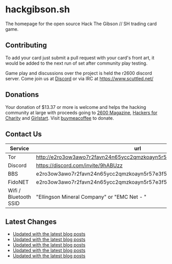 # hackgibson.sh
The homepage for the open source Hack The Gibson // SH trading card game.


## Contributing

To add your card just submit a pull request with your card's front art, it would be added to the next run of set after community play testing.

Game play and discussions over the project is held the r2600 discord server. Come join us at [Discord](https://discord.com/invite/9hABUzz) or via IRC at https://www.scuttled.net/


## Donations

Your donation of $13.37 or more is welcome and helps the hacking community at large with proceeds going to [2600 Magazine](https://2600.com/), [Hackers for Charity](https://hackersforcharity.org) and [Girlstart](https://girlstart.org).  Visit [buymeacoffee](https://www.buymeacoffee.com/hackgibson.sh) to donate.


## Contact Us

Service | url
-|-
Tor | http://e2ro3ow3awo7r2favn24n65ycc2qmzkoayn5r57e3f56nvjwdcgg32ad.onion
Discord | https://discord.com/invite/9hABUzz
BBS | e2ro3ow3awo7r2favn24n65ycc2qmzkoayn5r57e3f56nvjwdcgg32ad.onion:23
FidoNET | e2ro3ow3awo7r2favn24n65ycc2qmzkoayn5r57e3f56nvjwdcgg32ad.onion:24554
Wifi / Bluetooth SSID | "Ellingson Mineral Company" or "EMC Net - <fidonet address>"

## Latest Changes
<!-- BLOG-POST-LIST:START -->
- [Updated with the latest blog posts](https://github.com/DFW2600/hackgibson.sh/commit/69de06a1a15c6a9fd6971e3d8888f9651fde3d91)
- [Updated with the latest blog posts](https://github.com/DFW2600/hackgibson.sh/commit/944c671e5aa3bbf50127a43b7eeb66964f3b2434)
- [Updated with the latest blog posts](https://github.com/DFW2600/hackgibson.sh/commit/8cbba55c63cc4abe5a8a10e50beffa1ea64946af)
- [Updated with the latest blog posts](https://github.com/DFW2600/hackgibson.sh/commit/be5bd5d9f16ef77a15abd78d4f9a6dd22b5d4399)
- [Updated with the latest blog posts](https://github.com/DFW2600/hackgibson.sh/commit/2e981cf5234818e574258600d1bf10c5bcfba26c)
<!-- BLOG-POST-LIST:END -->
